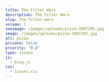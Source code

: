```yaml
---
title: The Filter Wars
description: The Filter Wars
slug: the-filter-wars
volume: 1
seoimage: /images/uploads/pizza-3007395.jpg
image: /images/uploads/pizza-3007395.jpg
alt: pizza
private: false
priority: "0.8"
type: issues
js:
  - blog.js
css:
  - issues.css
---
```

